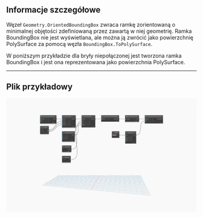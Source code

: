 ## Informacje szczegółowe
Węzeł `Geometry.OrientedBoundingBox` zwraca ramkę zorientowaną o minimalnej objętości zdefiniowaną przez zawartą w niej geometrię. Ramka BoundingBox nie jest wyświetlana, ale można ją zwrócić jako powierzchnię PolySurface za pomocą węzła `BoundingBox.ToPolySurface`.

W poniższym przykładzie dla bryły niepołączonej jest tworzona ramka BoundingBox i jest ona reprezentowana jako powierzchnia PolySurface.
___
## Plik przykładowy

![Geometry.OrientedBoundingBox](./Autodesk.DesignScript.Geometry.Geometry.OrientedBoundingBox_img.jpg)
